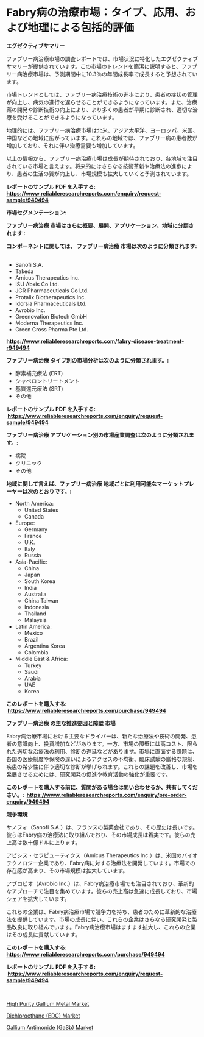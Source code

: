 <p><h1>Fabry病の治療市場：タイプ、応用、および地理による包括的評価</h1></p><p><strong>エグゼクティブサマリー</strong></p>
<p><p>ファブリー病治療市場の調査レポートでは、市場状況に特化したエグゼクティブサマリーが提供されています。この市場のトレンドを簡潔に説明すると、ファブリー病治療市場は、予測期間中に10.3％の年間成長率で成長すると予想されています。</p><p>市場トレンドとしては、ファブリー病治療技術の進歩により、患者の症状の管理が向上し、病気の進行を遅らせることができるようになっています。また、治療薬の開発や診断技術の向上により、より多くの患者が早期に診断され、適切な治療を受けることができるようになっています。</p><p>地理的には、ファブリー病治療市場は北米、アジア太平洋、ヨーロッパ、米国、中国などの地域に広がっています。これらの地域では、ファブリー病の患者数が増加しており、それに伴い治療需要も増加しています。</p><p>以上の情報から、ファブリー病治療市場は成長が期待されており、各地域で注目されている市場と言えます。将来的にはさらなる技術革新や治療法の進歩により、患者の生活の質が向上し、市場規模も拡大していくと予測されています。</p></p>
<p><strong>レポートのサンプル PDF を入手する: <a href="https://www.reliableresearchreports.com/enquiry/request-sample/949494">https://www.reliableresearchreports.com/enquiry/request-sample/949494</a></strong></p>
<p><strong>市場セグメンテーション:</strong></p>
<p><strong> ファブリー病治療 市場はさらに概要、展開、アプリケーション、地域に分類されます :</strong></p>
<p><strong>コンポーネントに関しては、 ファブリー病治療 市場は次のように分類されます: &nbsp;</strong></p>
<p><ul><li>Sanofi S.A.</li><li>Takeda</li><li>Amicus Therapeutics Inc.</li><li>ISU Abxis Co Ltd.</li><li>JCR Pharmaceuticals Co Ltd.</li><li>Protalix Biotherapeutics Inc.</li><li>Idorsia Pharmaceuticals Ltd.</li><li>Avrobio Inc.</li><li>Greenovation Biotech GmbH</li><li>Moderna Therapeutics Inc.</li><li>Green Cross Pharma Pte Ltd.</li></ul></p>
<p><strong><a href="https://www.reliableresearchreports.com/fabry-disease-treatment-r949494">https://www.reliableresearchreports.com/fabry-disease-treatment-r949494</a></strong></p>
<p><strong> ファブリー病治療 タイプ別の市場分析は次のように分類されます。:</strong></p>
<p><ul><li>酵素補充療法 (ERT)</li><li>シャペロントリートメント</li><li>基質還元療法 (SRT)</li><li>その他</li></ul></p>
<p><strong>レポートのサンプル PDF を入手する: &nbsp;<a href="https://www.reliableresearchreports.com/enquiry/request-sample/949494">https://www.reliableresearchreports.com/enquiry/request-sample/949494</a></strong></p>
<p><strong> ファブリー病治療 アプリケーション別の市場産業調査は次のように分類されます。:</strong></p>
<p><ul><li>病院</li><li>クリニック</li><li>その他</li></ul></p>
<p><strong>地域に関して言えば、ファブリー病治療 地域ごとに利用可能なマーケットプレーヤーは次のとおりです。:</strong></p>
<p><ul>
    <li>
        North America:
        <ul>
            <li>United States</li>
            <li>Canada</li>
        </ul>
    </li>
    <li>
        Europe:
        <ul>
            <li>Germany</li>
            <li>France</li>
            <li>U.K.</li>
            <li>Italy</li>
            <li>Russia</li>
        </ul>
    </li>
    <li>
        Asia-Pacific:
        <ul>
            <li>China</li>
            <li>Japan</li>
            <li>South Korea</li>
            <li>India</li>
            <li>Australia</li>
            <li>China Taiwan</li>
            <li>Indonesia</li>
            <li>Thailand</li>
            <li>Malaysia</li>
        </ul>
    </li>
    <li>
        Latin America:
        <ul>
            <li>Mexico</li>
            <li>Brazil</li>
            <li>Argentina Korea</li>
            <li>Colombia</li>
        </ul>
    </li>
    <li>
        Middle East & Africa:
        <ul>
            <li>Turkey</li>
            <li>Saudi</li>
            <li>Arabia</li>
            <li>UAE</li>
            <li>Korea</li>
        </ul>
    </li>
    </ul></p>
<p><strong>このレポートを購入する: &nbsp;<a href="https://www.reliableresearchreports.com/purchase/949494">https://www.reliableresearchreports.com/purchase/949494</a></strong></p>
<p><strong>ファブリー病治療 の主な推進要因と障壁 市場</strong></p>
<p><p>Fabry病治療市場における主要なドライバーは、新たな治療法や技術の開発、患者の意識向上、投資増加などがあります。一方、市場の障壁には高コスト、限られた適切な治療法の利用、診断の遅延などがあります。市場に直面する課題は、各国の医療制度や保険の違いによるアクセスの不均衡、臨床試験の厳格な規制、疾患の希少性に伴う適切な診断が挙げられます。これらの課題を改善し、市場を発展させるためには、研究開発の促進や教育活動の強化が重要です。</p></p>
<p><strong>このレポートを購入する前に、質問がある場合は問い合わせるか、共有してください。:&nbsp; <a href="https://www.reliableresearchreports.com/enquiry/pre-order-enquiry/949494">https://www.reliableresearchreports.com/enquiry/pre-order-enquiry/949494</a></strong></p>
<p><strong>競争環境</strong></p>
<p><p>サノフィ（Sanofi S.A.）は、フランスの製薬会社であり、その歴史は長いです。彼らはFabry病の治療法に取り組んでおり、その市場成長は着実です。彼らの売上高は数十億ドルに上ります。</p><p>アビシス・セラピューティクス（Amicus Therapeutics Inc.）は、米国のバイオテクノロジー企業であり、Fabry病に対する治療法を開発しています。市場での存在感が高まり、その市場規模は拡大しています。</p><p>アブロビオ（Avrobio Inc.）は、Fabry病治療市場でも注目されており、革新的なアプローチで注目を集めています。彼らの売上高は急速に成長しており、市場シェアを拡大しています。</p><p>これらの企業は、Fabry病治療市場で競争力を持ち、患者のために革新的な治療法を提供しています。市場の成長に伴い、これらの企業はさらなる研究開発と製品改良に取り組んでいます。Fabry病治療市場はますます拡大し、これらの企業はその成長に貢献しています。</p></p>
<p><strong>このレポートを購入する: &nbsp; <a href="https://www.reliableresearchreports.com/purchase/949494">https://www.reliableresearchreports.com/purchase/949494</a></strong></p>
<p><strong>レポートのサンプル PDF を入手する: &nbsp;<a href="https://www.reliableresearchreports.com/enquiry/request-sample/949494">https://www.reliableresearchreports.com/enquiry/request-sample/949494</a></strong><strong></strong></p>
<p>&nbsp;</p>
<p><p><a href="https://www.linkedin.com/pulse/global-high-purity-gallium-metal-market-size-trends-etv9c?trackingId=ukJmrqSQh2v2tKbozuAgDA%3D%3D">High Purity Gallium Metal Market</a></p><p><a href="https://www.linkedin.com/pulse/dichloroethane-edc-market-size-share-global-analysis-l8iwc?trackingId=6GaC%2FilKjVRqW1HbYG1NKw%3D%3D">Dichloroethane (EDC) Market</a></p><p><a href="https://www.linkedin.com/pulse/gallium-antimonide-gasb-market-furnish-information-size-share-s6y6c?trackingId=XZH%2Fb2F8z9PEy4q5iIqx7g%3D%3D">Gallium Antimonide (GaSb) Market</a></p></p>